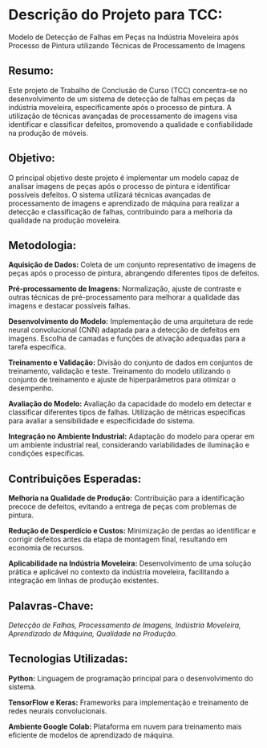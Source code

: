 # Descrição do Projeto para TCC: 
Modelo de Detecção de Falhas em Peças na Indústria Moveleira após Processo de Pintura utilizando Técnicas de Processamento de Imagens

## Resumo:

Este projeto de Trabalho de Conclusão de Curso (TCC) concentra-se no desenvolvimento de um sistema de detecção de falhas em peças da indústria moveleira, especificamente após o processo de pintura. A utilização de técnicas avançadas de processamento de imagens visa identificar e classificar defeitos, promovendo a qualidade e confiabilidade na produção de móveis.

## Objetivo:

O principal objetivo deste projeto é implementar um modelo capaz de analisar imagens de peças após o processo de pintura e identificar possíveis defeitos. O sistema utilizará técnicas avançadas de processamento de imagens e aprendizado de máquina para realizar a detecção e classificação de falhas, contribuindo para a melhoria da qualidade na produção moveleira.

## Metodologia:

**Aquisição de Dados:**
Coleta de um conjunto representativo de imagens de peças após o processo de pintura, abrangendo diferentes tipos de defeitos.

**Pré-processamento de Imagens:**
Normalização, ajuste de contraste e outras técnicas de pré-processamento para melhorar a qualidade das imagens e destacar possíveis falhas.

**Desenvolvimento do Modelo:**
Implementação de uma arquitetura de rede neural convolucional (CNN) adaptada para a detecção de defeitos em imagens.
Escolha de camadas e funções de ativação adequadas para a tarefa específica.

**Treinamento e Validação:**
Divisão do conjunto de dados em conjuntos de treinamento, validação e teste.
Treinamento do modelo utilizando o conjunto de treinamento e ajuste de hiperparâmetros para otimizar o desempenho.

**Avaliação do Modelo:**
Avaliação da capacidade do modelo em detectar e classificar diferentes tipos de falhas.
Utilização de métricas específicas para avaliar a sensibilidade e especificidade do sistema.

**Integração no Ambiente Industrial:**
Adaptação do modelo para operar em um ambiente industrial real, considerando variabilidades de iluminação e condições específicas.

## Contribuições Esperadas:

**Melhoria na Qualidade de Produção:**
Contribuição para a identificação precoce de defeitos, evitando a entrega de peças com problemas de pintura.

**Redução de Desperdício e Custos:**
Minimização de perdas ao identificar e corrigir defeitos antes da etapa de montagem final, resultando em economia de recursos.

**Aplicabilidade na Indústria Moveleira:**
Desenvolvimento de uma solução prática e aplicável no contexto da indústria moveleira, facilitando a integração em linhas de produção existentes.

## Palavras-Chave:
*Detecção de Falhas, Processamento de Imagens, Indústria Moveleira, Aprendizado de Máquina, Qualidade na Produção.*

## Tecnologias Utilizadas:

**Python:**
Linguagem de programação principal para o desenvolvimento do sistema.

**TensorFlow e Keras:**
Frameworks para implementação e treinamento de redes neurais convolucionais.

**Ambiente Google Colab:**
Plataforma em nuvem para treinamento mais eficiente de modelos de aprendizado de máquina.

